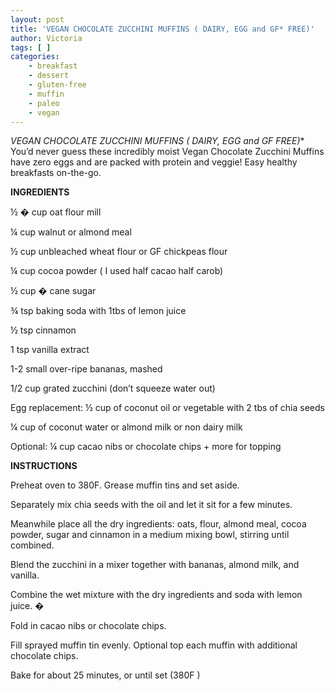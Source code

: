 ```yaml
---
layout: post
title: 'VEGAN CHOCOLATE ZUCCHINI MUFFINS ( DAIRY, EGG and GF* FREE)'
author: Victoria
tags: [ ]
categories:
    - breakfast
    - dessert
    - gluten-free
    - muffin
    - paleo
    - vegan
---
```

**VEGAN CHOCOLATE ZUCCHINI MUFFINS ( DAIRY, EGG and GF* FREE)** 
You&#8217;d never guess these incredibly moist Vegan Chocolate Zucchini Muffins have zero eggs and are packed with protein and veggie! Easy healthy breakfasts on-the-go.
<!--more-->

**INGREDIENTS**


  ½ � cup oat flour mill


  ¼ cup walnut or almond meal


  ½ cup unbleached wheat flour or GF chickpeas flour


  ¼ cup cocoa powder ( I used half cacao half carob)


  ½ cup � cane sugar


  ¾ tsp baking soda with 1tbs of lemon juice


  ½ tsp cinnamon 


  1 tsp vanilla extract


  1-2 small over-ripe bananas, mashed


  1/2 cup grated zucchini (don&#8217;t squeeze water out)


  Egg replacement: ½ cup of coconut oil or vegetable with 2 tbs of chia seeds


  ¼ cup of coconut water or almond milk or non dairy milk


  Optional: ¼ cup cacao nibs or chocolate chips + more for topping 


**INSTRUCTIONS**


  Preheat oven to 380F. Grease muffin tins and set aside.


  Separately mix chia seeds with the oil and let it sit for a few minutes. 


  Meanwhile place all the dry ingredients: oats, flour, almond meal, cocoa powder, sugar and cinnamon in a medium mixing bowl, stirring until combined.


  Blend the zucchini in a mixer together with bananas, almond milk, and vanilla.


  Combine the wet mixture with the dry ingredients and soda with lemon juice. � 


  Fold in cacao nibs or chocolate chips.


  Fill sprayed muffin tin evenly. Optional top each muffin with additional chocolate chips.


  Bake for about 25 minutes, or until set (380F )




&nbsp;